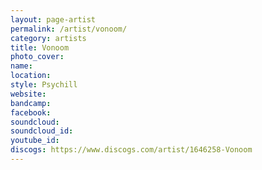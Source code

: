 ```yaml
---
layout: page-artist
permalink: /artist/vonoom/
category: artists
title: Vonoom
photo_cover: 
name: 
location: 
style: Psychill
website: 
bandcamp: 
facebook: 
soundcloud: 
soundcloud_id: 
youtube_id: 
discogs: https://www.discogs.com/artist/1646258-Vonoom
---
```

